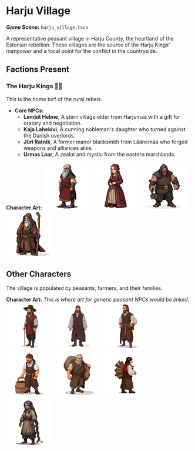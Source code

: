 # Harju Village

**Game Scene:** `harju_village.tscn`

A representative peasant village in Harju County, the heartland of the Estonian rebellion. These villages are the source of the Harju Kings' manpower and a focal point for the conflict in the countryside.

## Factions Present

### The Harju Kings ✊🏻
This is the home turf of the rural rebels.
-   **Core NPCs:** 
    - **Lembit Helme**, A stern village elder from Harjumaa with a gift for oratory and negotiation.
    - **Kaja Lahekivi**, A cunning nobleman's daughter who turned against the Danish overlords.
    - **Jüri Ratnik**, A former manor blacksmith from Läänemaa who forged weapons and alliances alike.
    - **Urmas Laar**, A zealot and mystic from the eastern marshlands.

**Character Art:**
![](../../assets/characters/harju/image.png)
![](../../assets/characters/harju/image-1.png)
![](../../assets/characters/harju/image-14.png)
![](../../assets/characters/harju/elder.png)

## Other Characters

The village is populated by peasants, farmers, and their families.

**Character Art:**
_This is where art for generic peasant NPCs would be linked._
![](../../assets/characters/peasants/image.png)
![](../../assets/characters/peasants/image-1.png)
![](../../assets/characters/peasants/image-2.png)
![](../../assets/characters/peasants/image-4.png)
![](../../assets/characters/peasants/image-5.png)
![](../../assets/characters/peasants/image-6.png)
![](../../assets/characters/peasants/image-8.png)
